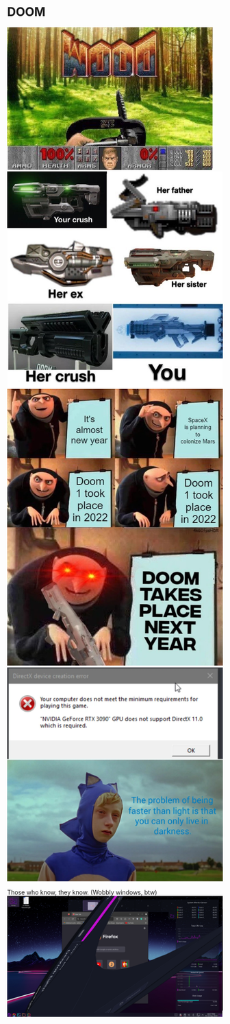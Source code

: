 # DOOM


<img src=just_a_bunch_of_memes/funny-meme-about-doom-but-its-actually-wood.jpeg>
<img src=just_a_bunch_of_memes/1.jpeg>
<img src=just_a_bunch_of_memes/2.jpg>
<img src=just_a_bunch_of_memes/3.jpg>


Those who know, they know. (Wobbly windows, btw)
<img src=just_a_bunch_of_memes/4.png>
